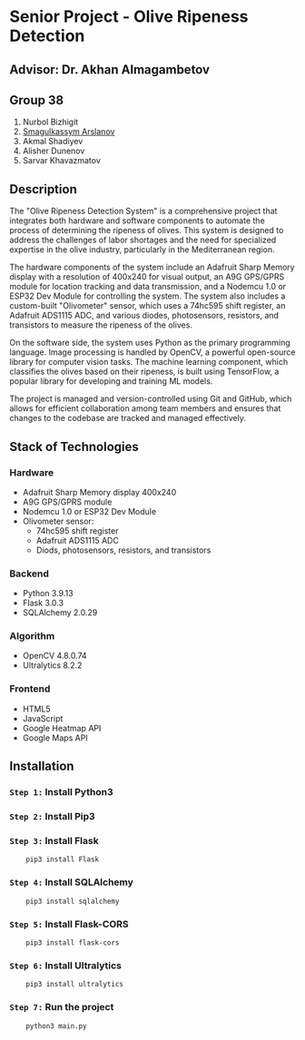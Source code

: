 # Senior Project - Olive Ripeness Detection

## Advisor: Dr. Akhan Almagambetov
## Group 38

1. Nurbol Bizhigit
2. [Smagulkassym Arslanov](https://www.linkedin.com/in/smagulkassym/)
3. Akmal Shadiyev
3. Alisher Dunenov
4. Sarvar Khavazmatov

## Description

The "Olive Ripeness Detection System" is a comprehensive project that integrates both hardware and software components to automate the process of determining the ripeness of olives. This system is designed to address the challenges of labor shortages and the need for specialized expertise in the olive industry, particularly in the Mediterranean region.

The hardware components of the system include an Adafruit Sharp Memory display with a resolution of 400x240 for visual output, an A9G GPS/GPRS module for location tracking and data transmission, and a Nodemcu 1.0 or ESP32 Dev Module for controlling the system. The system also includes a custom-built "Olivometer" sensor, which uses a 74hc595 shift register, an Adafruit ADS1115 ADC, and various diodes, photosensors, resistors, and transistors to measure the ripeness of the olives.

On the software side, the system uses Python as the primary programming language. Image processing is handled by OpenCV, a powerful open-source library for computer vision tasks. The machine learning component, which classifies the olives based on their ripeness, is built using TensorFlow, a popular library for developing and training ML models.

The project is managed and version-controlled using Git and GitHub, which allows for efficient collaboration among team members and ensures that changes to the codebase are tracked and managed effectively.

## Stack of Technologies 

### Hardware

 - Adafruit Sharp Memory display 400x240
 - A9G GPS/GPRS module
 - Nodemcu 1.0 or ESP32 Dev Module
 - Olivometer sensor:
     - 74hc595 shift register
     - Adafruit ADS1115 ADC
     - Diods, photosensors, resistors, and transistors

### Backend

 - Python 3.9.13
 - Flask 3.0.3
 - SQLAlchemy 2.0.29

### Algorithm

 - OpenCV 4.8.0.74
 - Ultralytics 8.2.2

### Frontend

 - HTML5
 - JavaScript
 - Google Heatmap API
 - Google Maps API

## Installation

### `Step 1:` Install Python3
### `Step 2:` Install Pip3
### `Step 3:` Install Flask
```
    pip3 install Flask
```
### `Step 4:` Install SQLAlchemy
```
    pip3 install sqlalchemy
```
### `Step 5:` Install Flask-CORS
```
    pip3 install flask-cors
```
### `Step 6:` Install Ultralytics
```
    pip3 install ultralytics
```
### `Step 7:` Run the project
```
    python3 main.py
```